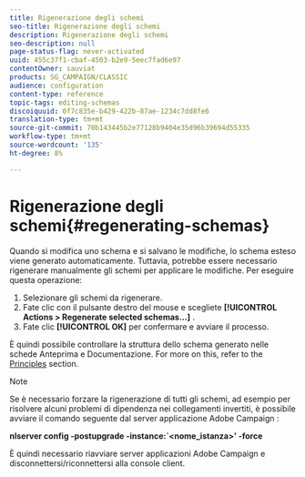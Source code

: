 ```yaml
---
title: Rigenerazione degli schemi
seo-title: Rigenerazione degli schemi
description: Rigenerazione degli schemi
seo-description: null
page-status-flag: never-activated
uuid: 455c37f1-cbaf-4503-b2e9-5eec7fad6e97
contentOwner: sauviat
products: SG_CAMPAIGN/CLASSIC
audience: configuration
content-type: reference
topic-tags: editing-schemas
discoiquuid: 0f7c835e-b429-422b-87ae-1234c7dd8fe6
translation-type: tm+mt
source-git-commit: 70b143445b2e77128b9404e35d96b39694d55335
workflow-type: tm+mt
source-wordcount: '135'
ht-degree: 8%

---
```



# Rigenerazione degli schemi{#regenerating-schemas}

Quando si modifica uno schema e si salvano le modifiche, lo schema esteso viene generato automaticamente. Tuttavia, potrebbe essere necessario rigenerare manualmente gli schemi per applicare le modifiche. Per eseguire questa operazione:

1. Selezionare gli schemi da rigenerare.
1. Fate clic con il pulsante destro del mouse e scegliete **[!UICONTROL Actions > Regenerate selected schemas...]** .
1. Fate clic **[!UICONTROL OK]** per confermare e avviare il processo.

È quindi possibile controllare la struttura dello schema generato nelle schede Anteprima e Documentazione. For more on this, refer to the [Principles](../../configuration/using/data-schemas.md#principles) section.

>[!NOTE]
>
>Se è necessario forzare la rigenerazione di tutti gli schemi, ad esempio per risolvere alcuni problemi di dipendenza nei collegamenti invertiti, è possibile avviare il comando seguente dal server applicazione Adobe Campaign :
>
>**nlserver config -postupgrade -instance:`&lt;nome_istanza>&#39; -force**
>
>È quindi necessario riavviare  server applicazioni Adobe Campaign e disconnettersi/riconnettersi alla console client.
